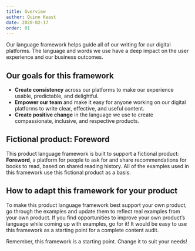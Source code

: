 ```yaml
---
title: Overview
author: Quinn Keast
date: 2020-02-17
order: 01
---
```


Our language framework helps guide all of our writing for our digital platforms. The language and words we use have a deep impact on the user experience and our business outcomes.

## Our goals for this framework

- **Create consistency** across our platforms to make our experience usable, predictable, and delightful.
- **Empower our team** and make it easy for anyone working on our digital platforms to write clear, effective, and useful content.
- **Create positive change** in the language we use to create compassionate, inclusive, and respective products.

## Fictional product: Foreword

This product language framework is built to support a fictional product: **Foreword**, a platform for people to ask for and share recommendations for books to read, based on shared reading history. All of the examples used in this framework use this fictional product as a basis.

## How to adapt this framework for your product

To make this product language framework best support your own product, go through the examples and update them to reflect real examples from your own product. If you find opportunities to improve your own product’s language while coming up with examples, go for it! It would be easy to use this framework as a starting point for a complete content audit.

Remember, this framework is a starting point. Change it to suit your needs!
